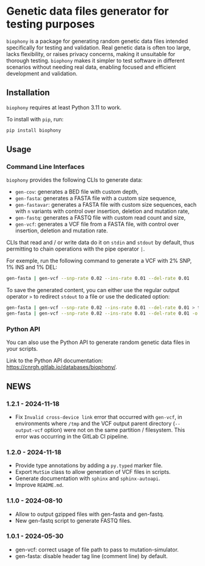 # Genetic data files generator for testing purposes

`biophony` is a package for generating random genetic data files intended specifically for testing and validation.
Real genetic data is often too large, lacks flexibility, or raises privacy concerns, making it
unsuitable for thorough testing.
`biophony` makes it simpler to test software in different scenarios without needing real data,
enabling focused and efficient development and validation.

## Installation

`biophony` requires at least Python 3.11 to work.

To install with `pip`, run:

```bash
pip install biophony
```

## Usage

### Command Line Interfaces

`biophony` provides the following CLIs to generate data:

- `gen-cov`: generates a BED file with custom depth,
- `gen-fasta`: generates a FASTA file with a custom size sequence,
- `gen-fastavar`: generates a FASTA file with custom size sequences, 
  each with `n` variants with control over insertion, deletion and mutation rate,
- `gen-fastq`: generates a FASTQ file with custom read count and size,
- `gen-vcf`: generates a VCF file from a FASTA file, with control over insertion, deletion and mutation rate.

CLIs that read and / or write data do it on `stdin` and `stdout` by default,
thus permitting to chain operations with the pipe operator `|`.

For exemple, run the following command to generate a VCF with 2% SNP, 1% INS and 1% DEL:

```bash
gen-fasta | gen-vcf --snp-rate 0.02 --ins-rate 0.01 --del-rate 0.01
```

To save the generated content, you can either use the regular output operator `>` to redirect `stdout` to a file or 
use the dedicated option:

```bash
gen-fasta | gen-vcf --snp-rate 0.02 --ins-rate 0.01 --del-rate 0.01 > test.vcf  # redirect
gen-fasta | gen-vcf --snp-rate 0.02 --ins-rate 0.01 --del-rate 0.01 -o test.vcf  # dedicated option
```

### Python API

You can also use the Python API to generate random genetic data files in your scripts.

Link to the Python API documentation: https://cnrgh.gitlab.io/databases/biophony/.

## NEWS

### 1.2.1 - 2024-11-18

- Fix `Invalid cross-device link` error that occurred with `gen-vcf`, 
  in environments where `/tmp` and the VCF output parent directory (`--output-vcf` option) 
  were not on the same partition / filesystem. This error was occurring in the GitLab CI pipeline.

### 1.2.0 - 2024-11-18

- Provide type annotations by adding a `py.typed` marker file.
- Export `MutSim` class to allow generation of VCF files in scripts.
- Generate documentation with `sphinx` and `sphinx-autoapi`.
- Improve `README.md`.

### 1.1.0 - 2024-08-10

- Allow to output gzipped files with gen-fasta and gen-fastq.
- New gen-fastq script to generate FASTQ files.

### 1.0.1 - 2024-05-30

- gen-vcf: correct usage of file path to pass to mutation-simulator.
- gen-fasta: disable header tag line (comment line) by default.
